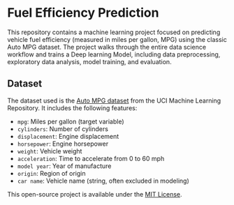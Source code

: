 # Fuel Efficiency Prediction

This repository contains a machine learning project focused on predicting vehicle fuel efficiency (measured in miles per gallon, MPG) using the classic Auto MPG dataset. The project walks through the entire data science workflow and trains a Deep learning Model, including data preprocessing, exploratory data analysis, model training, and evaluation.



## Dataset

The dataset used is the [Auto MPG dataset](https://archive.ics.uci.edu/ml/datasets/auto+mpg) from the UCI Machine Learning Repository. It includes the following features:

- `mpg`: Miles per gallon (target variable)
- `cylinders`: Number of cylinders
- `displacement`: Engine displacement
- `horsepower`: Engine horsepower
- `weight`: Vehicle weight
- `acceleration`: Time to accelerate from 0 to 60 mph
- `model year`: Year of manufacture
- `origin`: Region of origin
- `car name`: Vehicle name (string, often excluded in modeling)

This open-source project is available under the [MIT License]().
